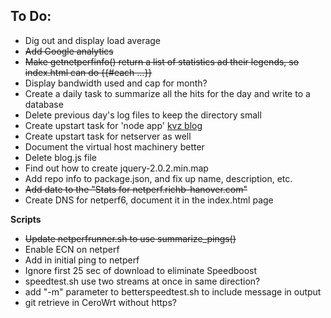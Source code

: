 ## To Do:

* Dig out and display load average
* ~~Add Google analytics~~
* ~~Make getnetperfinfo() return a list of statistics ad their legends, so index.html can do {{#each ...}}~~
* Display bandwidth used and cap for month?
* Create a daily task to summarize all the hits for the day and write to a database
* Delete previous day's log files to keep the directory small
* Create upstart task for 'node app' [kvz blog](http://kvz.io/blog/2009/12/15/run-nodejs-as-a-service-on-ubuntu-karmic/)
* Create upstart task for netserver as well
* Document the virtual host machinery better
* Delete blog.js file
* Find out how to create jquery-2.0.2.min.map
* Add repo info to package.json, and fix up name, description, etc.
* ~~Add date to the "Stats for netperf.richb-hanover.com"~~
* Create DNS for netperf6, document it in the index.html page

**Scripts**

* ~~Update netperfrunner.sh to use summarize_pings()~~
* Enable ECN on netperf
* Add in initial ping to netperf
* Ignore first 25 sec of download to eliminate Speedboost
* speedtest.sh use two streams at once in same direction?
* add "-m" parameter to betterspeedtest.sh to include message in output
* git retrieve in CeroWrt without https?